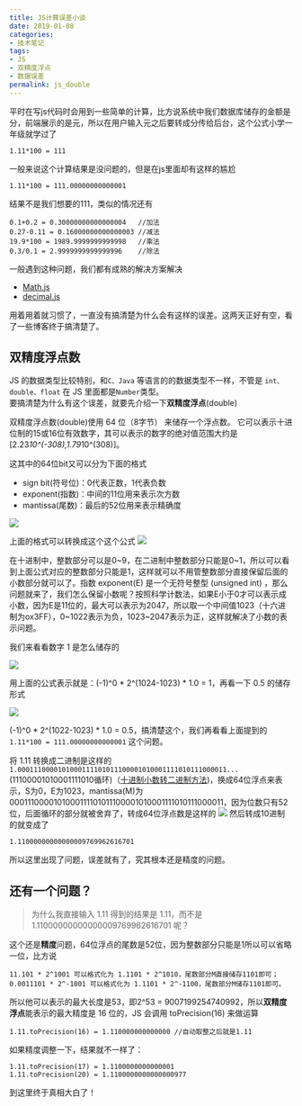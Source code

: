 ```yaml
---
title: JS计算误差小谈
date: 2019-01-08
categories:  
- 技术笔记  
tags:  
- JS  
- 双精度浮点 
- 数据误差 
permalink: js_double  
---
```


平时在写js代码时会用到一些简单的计算，比方说系统中我们数据库储存的金额是分，前端展示的是元，所以在用户输入元之后要转成分传给后台，这个公式小学一年级就学过了
```
1.11*100 = 111
```
一般来说这个计算结果是没问题的，但是在js里面却有这样的尴尬
```
1.11*100 = 111.00000000000001
```
结果不是我们想要的111，类似的情况还有
```
0.1+0.2 = 0.30000000000000004   //加法
0.27-0.11 = 0.16000000000000003 //减法
19.9*100 = 1989.9999999999998   //乘法
0.3/0.1 = 2.9999999999999996    //除法
```
一般遇到这种问题，我们都有成熟的解决方案解决

- [Math.js](https://github.com/josdejong/mathjs)
- [decimal.js](https://github.com/MikeMcl/decimal.js)

用着用着就习惯了，一直没有搞清楚为什么会有这样的误差。这两天正好有空，看了一些博客终于搞清楚了。
<!--more-->

## 双精度浮点数
JS 的数据类型比较特别，和`C、Java` 等语言的的数据类型不一样，不管是 `int、double、float` 在 JS 里面都是`Number`类型。  
要搞清楚为什么有这个误差，就要先介绍一下**双精度浮点**(double)

双精度浮点数(double)使用 64 位（8字节） 来储存一个浮点数。 它可以表示十进位制的15或16位有效数字，其可以表示的数字的绝对值范围大约是 [2.23*10^(-308),1.79*10^(308)]。

这其中的64位bit又可以分为下面的格式

- sign bit(符号位)：0代表正数，1代表负数
- exponent(指数)：中间的11位用来表示次方数
- mantissa(尾数)：最后的52位用来表示精确度

![](http://www.leonlei.top/687474703a2f2f617461322d696d672e636e2d68616e677a686f752e696d672d7075622e616c6979756e2d696e632e636f6d2f37323637613538623239383932633362373233653364366333663733393035612e706e67.png)
 
上面的格式可以转换成这个这个公式
![](http://www.leonlei.top/Xnip2019-01-22_18-33-33.png)

在十进制中，整数部分可以是0~9，在二进制中整数部分只能是0~1，所以可以看到上面公式对应的整数部分只能是1，这样就可以不用管整数部分直接保留后面的小数部分就可以了。指数 exponent(E) 是一个无符号整型 (unsigned int) ，那么问题就来了，我们怎么保留小数呢？按照科学计数法，如果E小于0才可以表示成小数，因为E是11位的，最大可以表示为2047，所以取一个中间值1023（十六进制为ox3FF），0~1022表示为负，1023~2047表示为正，这样就解决了小数的表示问题。  

我们来看看数字 1 是怎么储存的

![](http://www.leonlei.top/Xnip2019-01-22_19-18-53.png)

用上面的公式表示就是：(-1)^0 * 2^(1024-1023) * 1.0 = 1，再看一下 0.5 的储存形式

![](http://www.leonlei.top/Xnip2019-01-24_11-09-30.png)

(-1)^0 * 2^(1022-1023) * 1.0 = 0.5，搞清楚这个，我们再看看上面提到的 `1.11*100 = 111.00000000000001` 这个问题。  

将 1.11 转换成二进制是这样的`1.0001110000101000111101011100001010001111010111000011...`(11100001010001111010循环)（[十进制小数转二进制方法](https://www.sojson.com/hexconvert.html))，换成64位浮点来表示，S为0，E为1023，mantissa(M)为0001110000101000111101011100001010001111010111000011，因为位数只有52位，后面循环的部分就被舍弃了，转成64位浮点数是这样的 
![](http://www.leonlei.top/Xnip2019-01-22_19-37-10.png)
然后转成10进制的就变成了 
```
1.11000000000000009769962616701
```
所以这里出现了问题，误差就有了，究其根本还是精度的问题。

## 还有一个问题？
> 为什么我直接输入 1.11 得到的结果是 1.11，而不是1.11000000000000009769962616701 呢？

这个还是**精度**问题，64位浮点的尾数是52位，因为整数部分只能是1所以可以省略一位，比方说  
```
11.101 * 2^1001 可以格式化为 1.1101 * 2^1010，尾数部分M直接储存1101即可；
0.0011101 * 2^-1001 可以格式化为 1.1101 * 2^-1100，尾数部分M储存1101即可。  
```
所以他可以表示的最大长度是53，即2^53 = 9007199254740992，所以**双精度浮点**能表示的最大精度是 16 位的，JS 会调用 toPrecision(16) 来做运算
```
1.11.toPrecision(16) = 1.110000000000000 //自动取整之后就是1.11
```
如果精度调整一下，结果就不一样了：
```
1.11.toPrecision(17) = 1.1100000000000001
1.11.toPrecision(20) = 1.1100000000000000977
```
到这里终于真相大白了！
